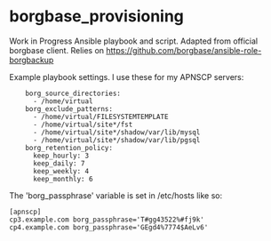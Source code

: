 # borgbase_provisioning
Work in Progress Ansible playbook and script. Adapted from official borgbase client. Relies on https://github.com/borgbase/ansible-role-borgbackup

Example playbook settings. I use these for my APNSCP servers:

```
    borg_source_directories:
      - /home/virtual
    borg_exclude_patterns:
      - /home/virtual/FILESYSTEMTEMPLATE
      - /home/virtual/site*/fst
      - /home/virtual/site*/shadow/var/lib/mysql
      - /home/virtual/site*/shadow/var/lib/pgsql
    borg_retention_policy:
      keep_hourly: 3
      keep_daily: 7
      keep_weekly: 4
      keep_monthly: 6
 ```

The 'borg_passphrase' variable is set in /etc/hosts like so:

```
[apnscp]
cp3.example.com borg_passphrase='T#gg43522%#fj9k'
cp4.example.com borg_passphrase='GEgd4%7774$AeLv6'
```

